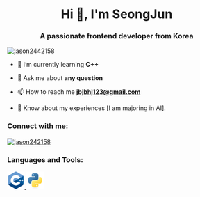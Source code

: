 <h1 align="center">Hi 👋, I'm SeongJun</h1>
<h3 align="center">A passionate frontend developer from Korea</h3>

<p align="left"> <img src="https://komarev.com/ghpvc/?username=jason2442158&label=Profile%20views&color=0e75b6&style=flat" alt="jason2442158" /> </p>

- 🌱 I’m currently learning **C++**

- 💬 Ask me about **any question**

- 📫 How to reach me **jbjbhj123@gmail.com**

- 📄 Know about my experiences [I am majoring in AI].

<h3 align="left">Connect with me:</h3>
<p align="left">
<a href="https://stackoverflow.com/users/jason242158" target="blank"><img align="center" src="https://raw.githubusercontent.com/rahuldkjain/github-profile-readme-generator/master/src/images/icons/Social/stack-overflow.svg" alt="jason242158" height="30" width="40" /></a>
</p>

<h3 align="left">Languages and Tools:</h3>
<p align="left"> <a href="https://www.w3schools.com/cpp/" target="_blank" rel="noreferrer"> <img src="https://raw.githubusercontent.com/devicons/devicon/master/icons/cplusplus/cplusplus-original.svg" alt="cplusplus" width="40" height="40"/> </a> <a href="https://www.python.org" target="_blank" rel="noreferrer"> <img src="https://raw.githubusercontent.com/devicons/devicon/master/icons/python/python-original.svg" alt="python" width="40" height="40"/> </a> </p>
